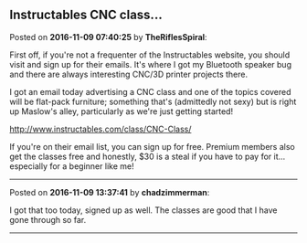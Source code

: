 ## Instructables CNC class...
Posted on **2016-11-09 07:40:25** by **TheRiflesSpiral**:

First off, if you're not a frequenter of the Instructables website, you should visit and sign up for their emails. It's where I got my Bluetooth speaker bug and there are always interesting CNC/3D printer projects there.

I got an email today advertising a CNC class and one of the topics covered will be flat-pack furniture; something that's (admittedly not sexy) but is right up Maslow's alley, particularly as we're just getting started!

http://www.instructables.com/class/CNC-Class/

If you're on their email list, you can sign up for free. Premium members also get the classes free and honestly, $30 is a steal if you have to pay for it... especially for a beginner like me!

---

Posted on **2016-11-09 13:37:41** by **chadzimmerman**:

I got that too today, signed up as well.  The classes are good that I have gone through so far.

---

